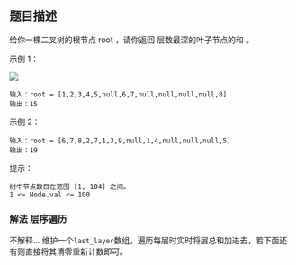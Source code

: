 ## 题目描述
给你一棵二叉树的根节点 root ，请你返回 层数最深的叶子节点的和 。

示例 1：

![](https://assets.leetcode-cn.com/aliyun-lc-upload/uploads/2019/12/28/1483_ex1.png)
```
输入：root = [1,2,3,4,5,null,6,7,null,null,null,null,8]
输出：15
```
示例 2：
```
输入：root = [6,7,8,2,7,1,3,9,null,1,4,null,null,null,5]
输出：19
```

提示：
```
树中节点数目在范围 [1, 104] 之间。
1 <= Node.val <= 100
```

### 解法 层序遍历
不解释…
维护一个`last_layer`数组，遍历每层时实时将层总和加进去，若下面还有则直接将其清零重新计数即可。